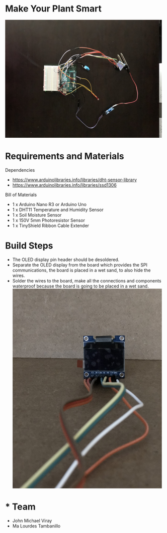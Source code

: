 Make Your Plant Smart
=========

![alt text][pic1]

[pic1]: https://github.com/JMviray/CS207Repo/blob/master/imge/E0C56E03-CB5C-4D65-AB56-125FC032976E.jpeg


Requirements and Materials
=========
Dependencies
* https://www.arduinolibraries.info/libraries/dht-sensor-library
* https://www.arduinolibraries.info/libraries/ssd1306

Bill of Materials
* 1 x Arduino Nano R3 or Arduino Uno
* 1 x DHT11 Temperature and Humidity Sensor
* 1 x Soil Moisture Sensor
* 1 x 150V 5mm Photoresistor Sensor
* 1 x TinyShield Ribbon Cable Extender

Build Steps
========
* The OLED display pin header should be desoldered.
* Separate the OLED display from the board which provides the SPI communications, the board is placed in a wet sand, to also hide the wires.
*  Solder the wires to the board, make all the connections and components waterproof because the board is going to be placed in a wet sand.
![alt text][pic2]

[pic2]: https://github.com/JMviray/CS207Repo/blob/master/imge/3EF274E3-BBE3-4A17-96FB-7AF8FDFE360C.jpeg
* 
Team
========
* John Michael Viray
* Ma Lourdes Tambanillo
